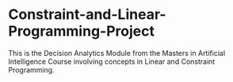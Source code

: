 # Constraint-and-Linear-Programming-Project
This is the Decision Analytics Module from the Masters in Artificial Intelligence Course involving concepts in Linear and Constraint Programming. 
